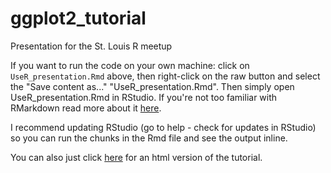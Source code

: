 # ggplot2_tutorial
Presentation for the St. Louis  R meetup

If you want to run the code on your own machine: click on `UseR_presentation.Rmd` above, then right-click on the raw button and select the "Save content as..." "UseR_presentation.Rmd". Then simply open UseR_presentation.Rmd in RStudio. If you're not too familiar with RMarkdown read more about it [here](http://rmarkdown.rstudio.com/). 

I recommend updating RStudio (go to help - check for updates in RStudio) so you can run the chunks in the Rmd file and see the output inline.


You can also just click [here](http://rpubs.com/apapiu/ggplot2_tutorial) for an html version of the tutorial.
